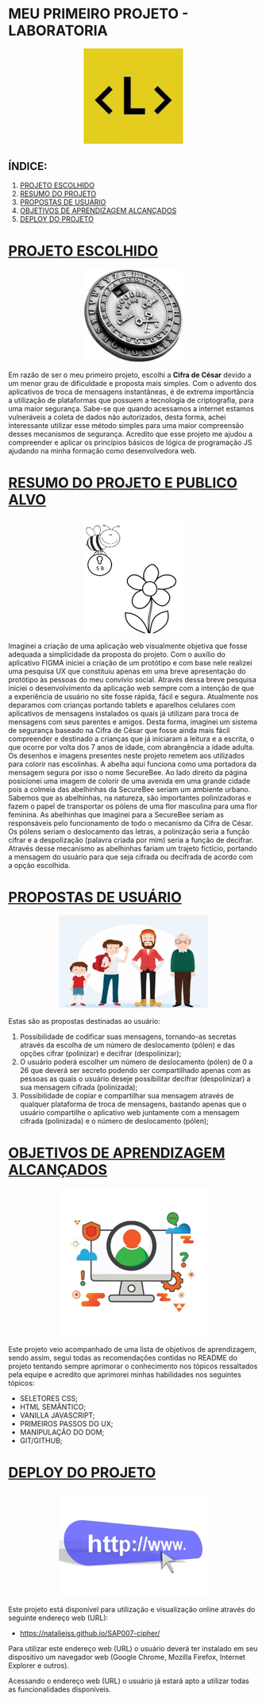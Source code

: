 # **MEU PRIMEIRO PROJETO - LABORATORIA**

<p align="center">
<img src="imagensreadme/imagemdalaboratoria.png" alt="Logo da Laboratória" width="200"/>
</p>

## **ÍNDICE:**
1. [PROJETO ESCOLHIDO](#1-projeto-escolhido)
2. [RESUMO DO PROJETO](#2-resumo-do-projeto-e-publico-alvo)
3. [PROPOSTAS DE USUÁRIO](#3-propostas-de-usuario)
4. [OBJETIVOS DE APRENDIZAGEM ALCANÇADOS](#4-objetivos-de-aprendizagem-alcançados)
5. [DEPLOY DO PROJETO](#5-deploy-do-projeto)

# [PROJETO ESCOLHIDO](#1-projeto-escolhido)

<p align="center">
<img src="imagensreadme/cifradecesar.jpeg" alt="Imagem Representando a Cifra de César" width="200"/>
</p>

Em razão de ser o meu primeiro projeto, escolhi a **Cifra de César** devido a um menor grau de dificuldade e proposta mais simples.
Com o advento dos aplicativos de troca de mensagens instantâneas, é de extrema importância a utilização de plataformas que possuem a tecnologia de criptografia, para uma maior segurança.
Sabe-se que quando acessamos a internet estamos vulneráveis a coleta de dados não autorizados, desta forma, achei interessante utilizar esse método simples para uma maior compreensão desses mecanismos de segurança. Acredito que esse projeto me ajudou a compreender e aplicar os princípios básicos de lógica de programação JS ajudando na minha formação como desenvolvedora web.


# [RESUMO DO PROJETO E PUBLICO ALVO](#2-resumo-do-projeto-e-publico-alvo)

<p align="center">
<img src="imagensreadme/imagemdaabelhinha.png" alt="Imagem de uma Abelhinha em uma Flor" width="200"/>
</p>

Imaginei a criação de uma aplicação web visualmente objetiva que fosse adequada a simplicidade da proposta do projeto.
Com o auxílio do aplicativo FIGMA iniciei a criação de um protótipo e com base nele realizei uma pesquisa UX que constituiu apenas em uma breve apresentação do protótipo às pessoas do meu convívio social. 
Através dessa breve pesquisa iniciei o desenvolvimento da aplicação web sempre com a intenção de que a experiência de usuário no site fosse rápida, fácil e segura.
Atualmente nos deparamos com crianças portando tablets e aparelhos celulares com aplicativos de mensagens instalados os quais já utilizam para troca de mensagens com seus parentes e amigos. Desta forma, imaginei um sistema de segurança baseado na Cifra de César que fosse ainda mais fácil compreender e destinado a crianças que já iniciaram a leitura e a escrita, o que ocorre por volta dos 7 anos de idade, com abrangência a idade adulta.
Os desenhos e imagens presentes neste projeto remetem aos utilizados para colorir nas escolinhas. A abelha aqui funciona como uma portadora da mensagem segura por isso o nome SecureBee.
Ao lado direito da página posicionei uma imagem de colorir de uma avenida em uma grande cidade pois a colmeia das abelhinhas da SecureBee seriam um ambiente urbano. 
Sabemos que as abelhinhas, na natureza, são importantes polinizadoras e fazem o papel de transportar os pólens de uma flor masculina para uma flor feminina. As abelhinhas que imaginei para a SecureBee seriam as responsáveis pelo funcionamento de todo o mecanismo da Cifra de César. Os pólens seriam o deslocamento das letras, a polinização seria a função cifrar e a despolização (palavra criada por mim) seria a função de decifrar.
Através desse mecanismo as abelhinhas fariam um trajeto fictício, portando a mensagem do usuário para que seja cifrada ou decifrada de acordo com a opção escolhida.

# [PROPOSTAS DE USUÁRIO](#3-propostas-de-usuario)

<p align="center">
<img src="imagensreadme/usuarios.jpg" alt="Imagem dos Usuários" width="300"/>
</p>

Estas são as propostas destinadas ao usuário:

1. Possibilidade de codificar suas mensagens, tornando-as secretas através da escolha de um número de deslocamento (pólen) e das opções cifrar (polinizar) e decifrar (despolinizar);
2. O usuário poderá escolher um número de deslocamento (pólen) de 0 a 26 que deverá ser secreto podendo ser compartilhado apenas com as pessoas as quais o usuário deseje possibilitar decifrar (despolinizar) a sua mensagem cifrada (polinizada);
3. Possibilidade de copiar e compartilhar sua mensagem através de qualquer plataforma de troca de mensagens, bastando apenas que o usuário compartilhe o aplicativo web juntamente com a mensagem cifrada (polinizada) e o número de deslocamento (pólen);

# [OBJETIVOS DE APRENDIZAGEM ALCANÇADOS](#4-objetivos-de-aprendizagem-alcançados)

<p align="center">
<img src="imagensreadme/objetivosdeaprendizagem.jpg" alt="Imagem representando os Objetivos de Aprendizagem" width="300"/>
</p>

Este projeto veio acompanhado de uma lista de objetivos de aprendizagem, sendo assim, segui todas as recomendações contidas no README do projeto tentando sempre aprimorar o conhecimento nos tópicos ressaltados pela equipe e acredito que aprimorei minhas habilidades nos seguintes tópicos: 
- SELETORES CSS;
- HTML SEMÂNTICO;
- VANILLA JAVASCRIPT;
- PRIMEIROS PASSOS DO UX;
- MANIPULAÇÃO DO DOM;
- GIT/GITHUB;

# [DEPLOY DO PROJETO](#5-deploy-do-projeto)

<p align="center">
<img src="imagensreadme/deploy.jpg" alt="Imagem representando os Objetivos de Aprendizagem" width="300"/>
</p>

Este projeto está disponível para utilização e visualização online através do seguinte endereço web (URL):

- https://natalieiss.github.io/SAP007-cipher/

Para utilizar este endereço web (URL) o usuário deverá ter instalado em seu dispositivo um navegador web (Google Chrome, Mozilla Firefox, Internet Explorer e outros).

Acessando o endereço web (URL) o usuário já estará apto a utilizar todas as funcionalidades disponíveis.
